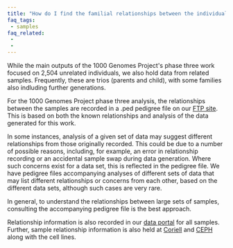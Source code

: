```yaml
---
title: "How do I find the familial relationships between the individuals?"
faq_tags:
 - samples
faq_related:
 -
 -
---
```


While the main outputs of the 1000 Genomes Project's phase three work focused on 2,504 unrelated individuals, we also hold data from related samples. Frequently, these are trios (parents and child), with some families also indluding further generations.

For the 1000 Genomes Project phase three analysis, the relationships between the samples are recorded in a .ped pedigree file on our [FTP site](http://ftp.1000genomes.ebi.ac.uk/vol1/ftp/release/20130502/). This is based on both the known relationships and analysis of the data generated for this work.

In some instances, analysis of a given set of data may suggest different relationships from those originally recorded. This could be due to a number of possible reasons, including, for example, an error in relationship recording or an accidental sample swap during data generation. Where such concerns exist for a data set, this is reflected in the pedigree file. We have pedigree files accompanying analyses of different sets of data that may list different relationships or concerns from each other, based on the different data sets, although such cases are very rare.

In general, to understand the relationships between large sets of samples, consulting the accompanying pedigree file is the best approach.

Relationship information is also recorded in our [data portal](/data-portal/sample/NA12878) for all samples. Further, sample relationship information is also held at [Coriell](https://www.coriell.org) and [CEPH](http://www.cephb.fr) along with the cell lines.
